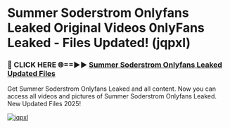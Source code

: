 # Summer Soderstrom Onlyfans Leaked Original Videos 0nlyFans Leaked - Files Updated! (jqpxl)

<h3>🔴 CLICK HERE 🌐==►► <a href="https://tinyurl.com/x26r9saj" rel="nofollow">Summer Soderstrom Onlyfans Leaked Updated Files</a></h3>

Get Summer Soderstrom Onlyfans Leaked and all content. Now you can access all videos and pictures of Summer Soderstrom Onlyfans Leaked. New Updated Files 2025!

[![jqpxl](https://i.imgur.com/LkgZPqh.gif)](https://tinyurl.com/x26r9saj)
